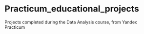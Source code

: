 # Practicum_educational_projects
Projects completed during the Data Analysis course, from Yandex Practicum

